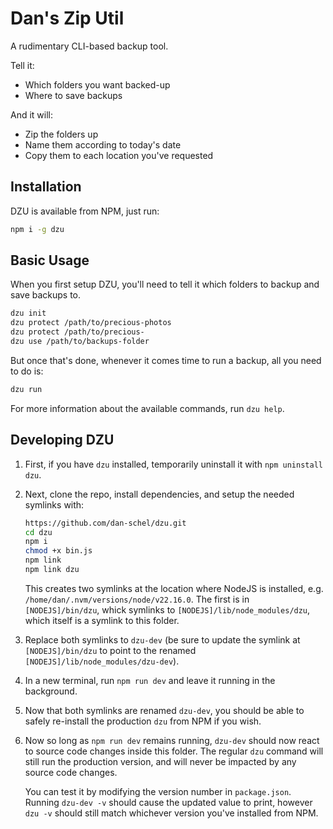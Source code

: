 # Dan's Zip Util

A rudimentary CLI-based backup tool.

Tell it:

- Which folders you want backed-up
- Where to save backups

And it will:

- Zip the folders up
- Name them according to today's date
- Copy them to each location you've requested

## Installation

DZU is available from NPM, just run:

```sh
npm i -g dzu
```

## Basic Usage

When you first setup DZU, you'll need to tell it which folders to backup and save backups to.

```sh
dzu init
dzu protect /path/to/precious-photos
dzu protect /path/to/precious-
dzu use /path/to/backups-folder
```

But once that's done, whenever it comes time to run a backup, all you need to do is:

```sh
dzu run
```

For more information about the available commands, run `dzu help`.

## Developing DZU

1. First, if you have `dzu` installed, temporarily uninstall it with `npm uninstall dzu`.

2. Next, clone the repo, install dependencies, and setup the needed symlinks with:

   ```sh
   https://github.com/dan-schel/dzu.git
   cd dzu
   npm i
   chmod +x bin.js
   npm link
   npm link dzu
   ```

   This creates two symlinks at the location where NodeJS is installed, e.g. `/home/dan/.nvm/versions/node/v22.16.0`. The first is in `[NODEJS]/bin/dzu`, whick symlinks to `[NODEJS]/lib/node_modules/dzu`, which itself is a symlink to this folder.

3. Replace both symlinks to `dzu-dev` (be sure to update the symlink at `[NODEJS]/bin/dzu` to point to the renamed `[NODEJS]/lib/node_modules/dzu-dev`).

4. In a new terminal, run `npm run dev` and leave it running in the background.

5. Now that both symlinks are renamed `dzu-dev`, you should be able to safely re-install the production `dzu` from NPM if you wish.

6. Now so long as `npm run dev` remains running, `dzu-dev` should now react to source code changes inside this folder. The regular `dzu` command will still run the production version, and will never be impacted by any source code changes.

   You can test it by modifying the version number in `package.json`. Running `dzu-dev -v` should cause the updated value to print, however `dzu -v` should still match whichever version you've installed from NPM.
